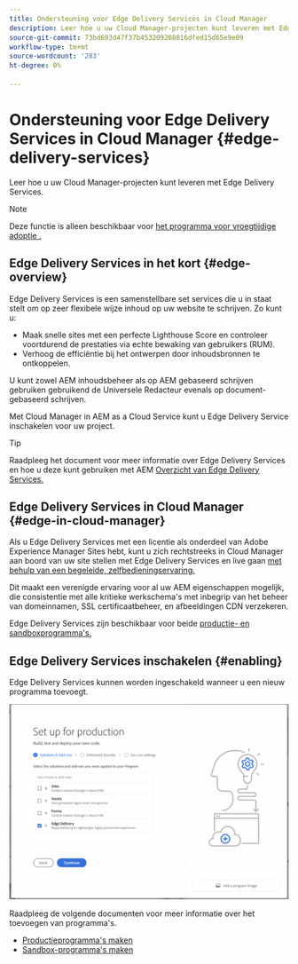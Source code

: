 ```yaml
---
title: Ondersteuning voor Edge Delivery Services in Cloud Manager
description: Leer hoe u uw Cloud Manager-projecten kunt leveren met Edge Delivery Services.
source-git-commit: 73bd693d47f37b453209208816dfed15d65e9e09
workflow-type: tm+mt
source-wordcount: '283'
ht-degree: 0%

---
```



# Ondersteuning voor Edge Delivery Services in Cloud Manager {#edge-delivery-services}

Leer hoe u uw Cloud Manager-projecten kunt leveren met Edge Delivery Services.

>[!NOTE]
>
>Deze functie is alleen beschikbaar voor [het programma voor vroegtijdige adoptie .](/help/implementing/cloud-manager/release-notes/current.md#early-adoption)

## Edge Delivery Services in het kort {#edge-overview}

Edge Delivery Services is een samenstellbare set services die u in staat stelt om op zeer flexibele wijze inhoud op uw website te schrijven. Zo kunt u:

* Maak snelle sites met een perfecte Lighthouse Score en controleer voortdurend de prestaties via echte bewaking van gebruikers (RUM).
* Verhoog de efficiëntie bij het ontwerpen door inhoudsbronnen te ontkoppelen.

U kunt zowel AEM inhoudsbeheer als op AEM gebaseerd schrijven gebruiken gebruikend de Universele Redacteur evenals op document-gebaseerd schrijven.

Met Cloud Manager in AEM as a Cloud Service kunt u Edge Delivery Service inschakelen voor uw project.

>[!TIP]
>
>Raadpleeg het document voor meer informatie over Edge Delivery Services en hoe u deze kunt gebruiken met AEM [Overzicht van Edge Delivery Services.](/help/edge/overview.md)

## Edge Delivery Services in Cloud Manager {#edge-in-cloud-manager}

Als u Edge Delivery Services met een licentie als onderdeel van Adobe Experience Manager Sites hebt, kunt u zich rechtstreeks in Cloud Manager aan boord van uw site stellen met Edge Delivery Services en live gaan [met behulp van een begeleide, zelfbedieningservaring.](/help/implementing/cloud-manager/managing-code/private-repositories.md)

Dit maakt een verenigde ervaring voor al uw AEM eigenschappen mogelijk, die consistentie met alle kritieke werkschema&#39;s met inbegrip van het beheer van domeinnamen, SSL certificaatbeheer, en afbeeldingen CDN verzekeren.

Edge Delivery Services zijn beschikbaar voor beide [productie- en sandboxprogramma&#39;s.](/help/implementing/cloud-manager/getting-access-to-aem-in-cloud/program-types.md)

## Edge Delivery Services inschakelen {#enabling}

Edge Delivery Services kunnen worden ingeschakeld wanneer u een nieuw programma toevoegt.

![Productieprogramma met Edge Delivery Services toevoegen](assets/add-production-program-with-edge.png)

Raadpleeg de volgende documenten voor meer informatie over het toevoegen van programma&#39;s.

* [Productieprogramma&#39;s maken](/help/implementing/cloud-manager/getting-access-to-aem-in-cloud/creating-production-programs.md)
* [Sandbox-programma&#39;s maken](/help/implementing/cloud-manager/getting-access-to-aem-in-cloud/creating-sandbox-programs.md)

